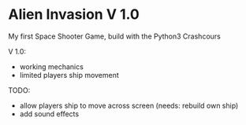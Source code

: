 # Alien Invasion V 1.0

My first Space Shooter Game, build with the Python3 Crashcours

V 1.0:
- working mechanics
- limited players ship movement

TODO:
- allow players ship to move across screen (needs: rebuild own ship)
- add sound effects
